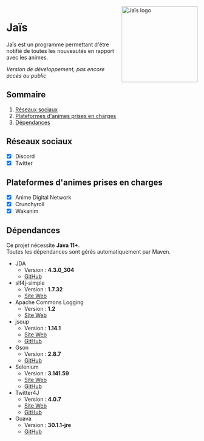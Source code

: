 <img align="right" src="https://ziedelth.fr/images/brand.jpg?raw=true" height="200" width="200" alt="Jaïs logo">

# Jaïs

Jaïs est un programme permettant d'être notifié de toutes les nouveautés en rapport avec les animes.

_Version de développement, pas encore accès au public_

## Sommaire

1. [Réseaux sociaux](#réseaux-sociaux)
2. [Plateformes d'animes prises en charges](#plateformes-danimes-prises-en-charges)
3. [Dépendances](#dépendances)

## Réseaux sociaux

- [x] Discord
- [x] Twitter

## Plateformes d'animes prises en charges

- [x] Anime Digital Network
- [x] Crunchyroll
- [x] Wakanim

## Dépendances

Ce projet nécessite **Java 11+**.<br>
Toutes les dépendances sont gérés automatiquement par Maven.

* JDA
    * Version : **4.3.0_304**
    * [GitHub](https://github.com/DV8FromTheWorld/JDA)
* slf4j-simple
    * Version : **1.7.32**
    * [Site Web](http://www.slf4j.org/)
* Apache Commons Logging
    * Version : **1.2**
    * [Site Web](https://commons.apache.org/proper/commons-logging/)
* jsoup
    * Version : **1.14.1**
    * [Site Web](https://jsoup.org/)
    * [GitHub](https://github.com/jhy/jsoup/)
* Gson
  * Version : **2.8.7**
  * [GitHub](https://github.com/google/gson)
* Selenium
  * Version : **3.141.59**
  * [Site Web](https://www.selenium.dev/)
  * [GitHub](https://github.com/SeleniumHQ/selenium)
* Twitter4J
  * Version : **4.0.7**
  * [Site Web](https://twitter4j.org/)
  * [GitHub](https://github.com/Twitter4J/Twitter4J)
* Guava
  * Version : **30.1.1-jre**
  * [GitHub](https://github.com/google/guava)